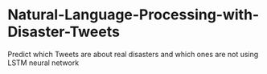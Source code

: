 # Natural-Language-Processing-with-Disaster-Tweets
Predict which Tweets are about real disasters and which ones are not using LSTM neural network 
